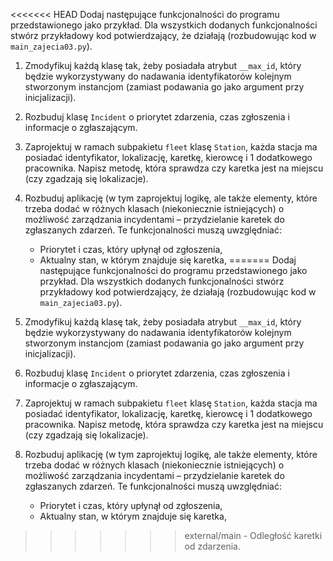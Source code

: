 <<<<<<< HEAD
Dodaj następujące funkcjonalności do programu przedstawionego jako przykład. Dla wszystkich dodanych funkcjonalności stwórz przykładowy kod potwierdzający, że działają (rozbudowując kod w `main_zajecia03.py`).

1. Zmodyfikuj każdą klasę tak, żeby posiadała atrybut `__max_id`, który będzie wykorzystywany do nadawania identyfikatorów kolejnym stworzonym instancjom (zamiast podawania go jako argument przy inicjalizacji).

2. Rozbuduj klasę `Incident` o priorytet zdarzenia, czas zgłoszenia i informacje o zgłaszającym.

3. Zaprojektuj w ramach subpakietu `fleet` klasę `Station`, każda stacja ma posiadać identyfikator, lokalizację, karetkę, kierowcę i 1 dodatkowego pracownika. Napisz metodę, która sprawdza czy karetka jest na miejscu (czy zgadzają się lokalizacje).

4. Rozbuduj aplikację (w tym zaprojektuj logikę, ale także elementy, które trzeba dodać w różnych klasach (niekoniecznie istniejących) o możliwość zarządzania incydentami – przydzielanie karetek do zgłaszanych zdarzeń. Te funkcjonalności muszą uwzględniać:

    - Priorytet i czas, który upłynął od zgłoszenia,
    - Aktualny stan, w którym znajduje się karetka,
=======
Dodaj następujące funkcjonalności do programu przedstawionego jako przykład. Dla wszystkich dodanych funkcjonalności stwórz przykładowy kod potwierdzający, że działają (rozbudowując kod w `main_zajecia03.py`).

1. Zmodyfikuj każdą klasę tak, żeby posiadała atrybut `__max_id`, który będzie wykorzystywany do nadawania identyfikatorów kolejnym stworzonym instancjom (zamiast podawania go jako argument przy inicjalizacji).

2. Rozbuduj klasę `Incident` o priorytet zdarzenia, czas zgłoszenia i informacje o zgłaszającym.

3. Zaprojektuj w ramach subpakietu `fleet` klasę `Station`, każda stacja ma posiadać identyfikator, lokalizację, karetkę, kierowcę i 1 dodatkowego pracownika. Napisz metodę, która sprawdza czy karetka jest na miejscu (czy zgadzają się lokalizacje).

4. Rozbuduj aplikację (w tym zaprojektuj logikę, ale także elementy, które trzeba dodać w różnych klasach (niekoniecznie istniejących) o możliwość zarządzania incydentami – przydzielanie karetek do zgłaszanych zdarzeń. Te funkcjonalności muszą uwzględniać:

    - Priorytet i czas, który upłynął od zgłoszenia,
    - Aktualny stan, w którym znajduje się karetka,
>>>>>>> external/main
    - Odległość karetki od zdarzenia.